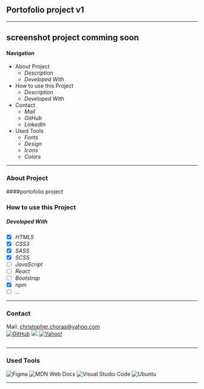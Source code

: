 ## Portofolio project v1

---

## screenshot  project comming soon

#### Navigation

- About Project
  - _Description_
  - _Developed With_
- How to use this Project
  - _Description_
  - _Developed With_
- Contact
  - _Mail_ 
  - _GitHub_
  - _LinkedIn_
- Used Tools
  - _Fonts_
  - _Design_
  - _Icons_
  - _Colors_

---

### About Project

####portofolio project 



### How to use this Project



##### Developed With

- [x] _HTML5_
- [x] _CSS3_
- [x] _SASS_
- [x] _SCSS_
- [ ] _JavaScript_
- [ ] _React_
- [ ] _Bootstrap_
- [x] _npm_
- [ ] _..._

---

### Contact

Mail: <christopher.choras@yahoo.com><br>
[![GitHub](https://img.shields.io/badge/github-%23121011.svg?style=for-the-badge&logo=github&logoColor=white)](https://github.com/CristoforosChoras)
[![](https://img.shields.io/badge/linkedin-%230077B5.svg?style=for-the-badge&logo=linkedin&logoColor=white)](https://www.linkedin.com/in/christoforos-choras-213220223/)
[![Yahoo!](https://img.shields.io/badge/Yahoo!-6001D2?style=for-the-badge&logo=Yahoo!&logoColor=white)](<christopher.choras@yahoo.com>)



![]()


---

### Used Tools
![Figma](https://img.shields.io/badge/figma-%23F24E1E.svg?style=for-the-badge&logo=figma&logoColor=white)
![MDN Web Docs](https://img.shields.io/badge/MDN_Web_Docs-black?style=for-the-badge&logo=mdnwebdocs&logoColor=white)
![Visual Studio Code](https://img.shields.io/badge/Visual%20Studio%20Code-0078d7.svg?style=for-the-badge&logo=visual-studio-code&logoColor=white)
![Ubuntu](https://img.shields.io/badge/Ubuntu-E95420?style=for-the-badge&logo=ubuntu&logoColor=white)

---
